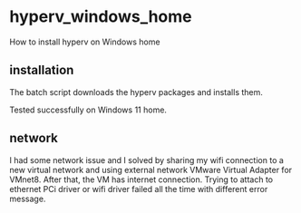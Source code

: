 # hyperv_windows_home

How to install hyperv on Windows home

## installation

The batch script downloads the hyperv packages and installs them.

Tested successfully on Windows 11 home.

## network

I had some network issue and I solved by sharing my wifi connection to a new virtual network and using external network VMware Virtual Adapter for VMnet8.
After that, the VM has internet connection. Trying to attach to ethernet PCi driver or wifi driver failed all the time with different error message.
